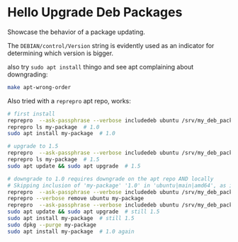 # Hello Upgrade Deb Packages
Showcase the behavior of a package updating.

The `DEBIAN/control/Version` string is evidently used as an indicator for determining which version is
bigger.

also try `sudo apt install` thingo and see apt complaining about downgrading:
```bash
make apt-wrong-order
```

Also tried with a `reprepro` apt repo, works:
```bash
# first install
reprepro  --ask-passphrase --verbose includedeb ubuntu /srv/my_deb_package_repo/ubuntu/deb/my-package-v1.deb        # on repo host
reprepro ls my-package  # 1.0
sudo apt install my-package  # 1.0

# upgrade to 1.5
reprepro  --ask-passphrase --verbose includedeb ubuntu /srv/my_deb_package_repo/ubuntu/deb/my-package-v1.5.deb      # on repo host
reprepro ls my-package  # 1.5
sudo apt update && sudo apt upgrade  # 1.5

# downgrade to 1.0 requires downgrade on the apt repo AND locally
# Skipping inclusion of 'my-package' '1.0' in 'ubuntu|main|amd64', as it has already '1.5'.
reprepro  --ask-passphrase --verbose includedeb ubuntu /srv/my_deb_package_repo/ubuntu/deb/my-package-v1.deb
reprepro --verbose remove ubuntu my-package
reprepro  --ask-passphrase --verbose includedeb ubuntu /srv/my_deb_package_repo/ubuntu/deb/my-package-v1.deb
sudo apt update && sudo apt upgrade  # still 1.5
sudo apt install my-package  # still 1.5
sudo dpkg --purge my-package
sudo apt install my-package  # 1.0 again
```
